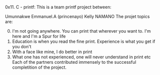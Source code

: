 0x11. C - printf: This is a team printf project between:

Umunnakwe Emmanuel.A (princenayo)
Kelly NAMANO
The projet topics are:

0. I'm not going anywhere. You can print that wherever you want to. I'm here and I'm a Spur for life 
1. Education is when you read the fine print. Experience is what you get if you don't
2. With a face like mine, I do better in print
3. What one has not experienced, one will never understand in print
etc
Each of the partners contributed immensely to the successful completition of the project.
